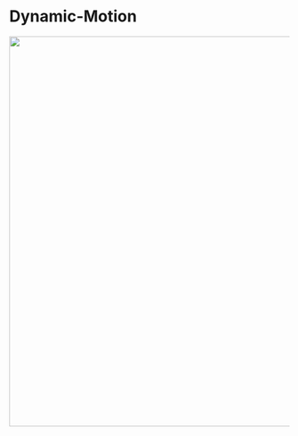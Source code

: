 # Dynamic-Motion

<img src="https://user-images.githubusercontent.com/101946838/159276949-a8eda32a-3b90-4768-8f96-521f045675ae.gif" width="700" height="700">

